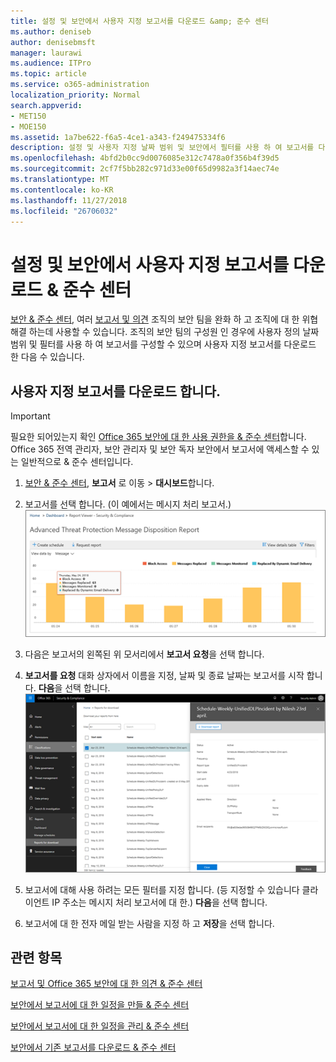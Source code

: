 ```yaml
---
title: 설정 및 보안에서 사용자 지정 보고서를 다운로드 &amp; 준수 센터
ms.author: deniseb
author: denisebmsft
manager: laurawi
ms.audience: ITPro
ms.topic: article
ms.service: o365-administration
localization_priority: Normal
search.appverid:
- MET150
- MOE150
ms.assetid: 1a7be622-f6a5-4ce1-a343-f249475334f6
description: 설정 및 사용자 지정 날짜 범위 및 보안에서 필터를 사용 하 여 보고서를 다운로드 하는 방법에 알아봅니다 &amp; 준수 센터입니다.
ms.openlocfilehash: 4bfd2b0cc9d0076085e312c7478a0f356b4f39d5
ms.sourcegitcommit: 2cf7f5bb282c971d33e00f65d9982a3f14aec74e
ms.translationtype: MT
ms.contentlocale: ko-KR
ms.lasthandoff: 11/27/2018
ms.locfileid: "26706032"
---
```

# <a name="set-up-and-download-a-custom-report-in-the-security-amp-compliance-center"></a>설정 및 보안에서 사용자 지정 보고서를 다운로드 &amp; 준수 센터

[보안 &amp; 준수 센터](https://security.microsoft.com), 여러 [보고서 및 의견](reports-and-insights-in-security-and-compliance.md) 조직의 보안 팀을 완화 하 고 조직에 대 한 위협 해결 하는데 사용할 수 있습니다. 조직의 보안 팀의 구성원 인 경우에 사용자 정의 날짜 범위 및 필터를 사용 하 여 보고서를 구성할 수 있으며 사용자 지정 보고서를 다운로드 한 다음 수 있습니다. 
  
## <a name="download-a-custom-report"></a>사용자 지정 보고서를 다운로드 합니다.

> [!IMPORTANT]
> 필요한 되어있는지 확인 [Office 365 보안에 대 한 사용 권한을 &amp; 준수 센터](permissions-in-the-security-and-compliance-center.md)합니다. Office 365 전역 관리자, 보안 관리자 및 보안 독자 보안에서 보고서에 액세스할 수 있는 일반적으로 &amp; 준수 센터입니다. 
  
1. [보안 &amp; 준수 센터](https://security.microsoft.com), **보고서** 로 이동 \> **대시보드**합니다.
    
2. 보고서를 선택 합니다. (이 예에서는 메시지 처리 보고서.)<br/>![보고서를 다운로드 하려면 보고서 요청을 선택 합니다.](media/b566925d-b9d9-453d-9bdd-f2637c7ba140.png)
  
3. 다음은 보고서의 왼쪽된 위 모서리에서 **보고서 요청**을 선택 합니다.
    
4. **보고서를 요청** 대화 상자에서 이름을 지정, 날짜 및 종료 날짜는 보고서를 시작 합니다. **다음**을 선택 합니다.<br/>![보안에서 &amp; 준수 센터 보고서 선택 \> 다운로드에 대 한 보고서](media/65e625f5-c98c-49fc-9c1f-8c80ec8308fd.png)
  
5. 보고서에 대해 사용 하려는 모든 필터를 지정 합니다. (등 지정할 수 있습니다 클라이언트 IP 주소는 메시지 처리 보고서에 대 한.) **다음**을 선택 합니다.
    
6. 보고서에 대 한 전자 메일 받는 사람을 지정 하 고 **저장**을 선택 합니다.
    
## <a name="related-topics"></a>관련 항목

[보고서 및 Office 365 보안에 대 한 의견 &amp; 준수 센터](reports-and-insights-in-security-and-compliance.md)
  
[보안에서 보고서에 대 한 일정을 만들 &amp; 준수 센터](create-a-schedule-for-a-report.md)
  
[보안에서 보고서에 대 한 일정을 관리 &amp; 준수 센터](manage-schedules-for-multiple-reports.md)
  
[보안에서 기존 보고서를 다운로드 &amp; 준수 센터](download-existing-reports.md)
  

